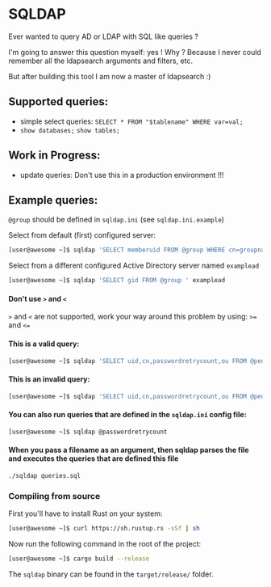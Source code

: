 # SQLDAP

Ever wanted to query AD or LDAP with SQL like queries ?

I'm going to answer this question myself: yes !
Why ? Because I never could remember all the ldapsearch
arguments and filters, etc.

But after building this tool I am now a master of ldapsearch :)

## Supported queries:

  * simple select queries: `SELECT * FROM "$tablename" WHERE var=val;`
  * `show databases;` `show tables;`

## Work in Progress:

  * update queries: Don't use this in a production environment !!!


## Example queries:

`@group` should be defined in `sqldap.ini` (see `sqldap.ini.example`)

Select from default (first) configured server:
```bash
[user@awesome ~]$ sqldap 'SELECT memberuid FROM @group WHERE cn=groupname'
```

Select from a different configured Active Directory server named `examplead`
```bash
[user@awesome ~]$ sqldap 'SELECT gid FROM @group ' examplead
```

#### Don't use `>` and `<`
`>` and `<` are not supported, work your way around this problem by using: `>=` and `<=`


#### This is a valid query:
```bash
[user@awesome ~]$ sqldap 'SELECT uid,cn,passwordretrycount,ou FROM @people WHERE passwordretrycount>=3'
```

#### This is an invalid query:
```bash
[user@awesome ~]$ sqldap 'SELECT uid,cn,passwordretrycount,ou FROM @people WHERE passwordretrycount>2'`
```

#### You can also run queries that are defined in the `sqldap.ini` config file:
```bash
[user@awesome ~]$ sqldap @passwordretrycount
```

#### When you pass a filename as an argument, then sqldap parses the file and executes the queries that are defined this file

`./sqldap queries.sql`

### Compiling from source
First you'll have to install Rust on your system:
```bash
[user@awesome ~]$ curl https://sh.rustup.rs -sSf | sh
```
Now run the following command in the root of the project: 

```bash
[user@awesome ~]$ cargo build --release
```

The ```sqldap``` binary can be found in the ```target/release/``` folder.
